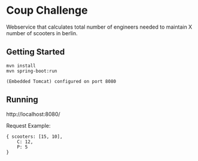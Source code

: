 # Coup Challenge

Webservice that calculates total number of engineers needed to maintain X number of scooters in berlin.  	  

## Getting Started

```
mvn install
mvn spring-boot:run

(Embedded Tomcat) configured on port 8080

```


## Running 

http://localhost:8080/  

Request Example: 

```
{ scooters: [15, 10],
	C: 12,
	P: 5
}
```
